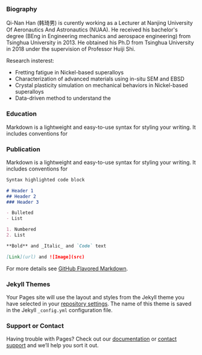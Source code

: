 ### Biography

Qi-Nan Han (韩琦男) is curently working as a Lecturer at Nanjing University Of Aeronautics And Astronautics (NUAA). He received his bachelor's degree (BEng in Engineering mechanics and aerospace engineering) from Tsinghua University in 2013. He obtained his Ph.D from Tsinghua University in 2018 under the supervision of Professor Huiji Shi.

Research insterest:
- Fretting fatigue in Nickel-based superalloys
- Characterization of advanced materials using in-situ SEM and EBSD
- Crystal plasticity simulation on mechanical behaviors in Nickel-based superalloys
- Data-driven method to understand the 

### Education

Markdown is a lightweight and easy-to-use syntax for styling your writing. It includes conventions for

### Publication

Markdown is a lightweight and easy-to-use syntax for styling your writing. It includes conventions for



```markdown
Syntax highlighted code block

# Header 1
## Header 2
### Header 3

- Bulleted
- List

1. Numbered
2. List

**Bold** and _Italic_ and `Code` text

[Link](url) and ![Image](src)
```

For more details see [GitHub Flavored Markdown](https://guides.github.com/features/mastering-markdown/).

### Jekyll Themes

Your Pages site will use the layout and styles from the Jekyll theme you have selected in your [repository settings](https://github.com/FrankHan/research/settings). The name of this theme is saved in the Jekyll `_config.yml` configuration file.

### Support or Contact

Having trouble with Pages? Check out our [documentation](https://help.github.com/categories/github-pages-basics/) or [contact support](https://github.com/contact) and we’ll help you sort it out.
